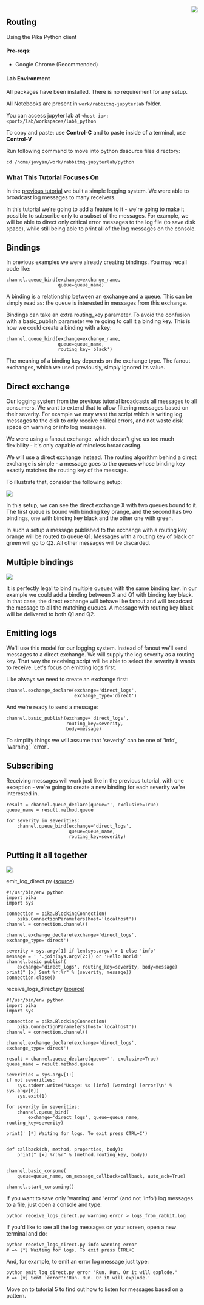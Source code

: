 <img align="right" src="./logo-small.png">


Routing
-------

Using the Pika Python client

#### Pre-reqs:
- Google Chrome (Recommended)

#### Lab Environment
All packages have been installed. There is no requirement for any setup.

All Notebooks are present in `work/rabbitmq-jupyterlab` folder.

You can access jupyter lab at `<host-ip>:<port>/lab/workspaces/lab4_python`

To copy and paste: use **Control-C** and to paste inside of a terminal, use **Control-V**

Run following command to move into python dssource files directory:

`cd /home/jovyan/work/rabbitmq-jupyterlab/python`

### What This Tutorial Focuses On

In the [previous
tutorial](https://www.rabbitmq.com/tutorials/tutorial-three-python.html)
we built a simple logging system. We were able to broadcast log messages
to many receivers.

In this tutorial we're going to add a feature to it - we're going to
make it possible to subscribe only to a subset of the messages. For
example, we will be able to direct only critical error messages to the
log file (to save disk space), while still being able to print all of
the log messages on the console.

Bindings
--------

In previous examples we were already creating bindings. You may recall
code like:

``` {.lang-python .hljs}
channel.queue_bind(exchange=exchange_name,
                   queue=queue_name)
```

A binding is a relationship between an exchange and a queue. This can be
simply read as: the queue is interested in messages from this exchange.

Bindings can take an extra routing\_key parameter. To avoid the
confusion with a basic\_publish parameter we're going to call it a
binding key. This is how we could create a binding with a key:

``` {.lang-python .hljs}
channel.queue_bind(exchange=exchange_name,
                   queue=queue_name,
                   routing_key='black')
```

The meaning of a binding key depends on the exchange type. The fanout
exchanges, which we used previously, simply ignored its value.

Direct exchange
---------------

Our logging system from the previous tutorial broadcasts all messages to
all consumers. We want to extend that to allow filtering messages based
on their severity. For example we may want the script which is writing
log messages to the disk to only receive critical errors, and not waste
disk space on warning or info log messages.

We were using a fanout exchange, which doesn't give us too much
flexibility - it's only capable of mindless broadcasting.

We will use a direct exchange instead. The routing algorithm behind a
direct exchange is simple - a message goes to the queues whose binding
key exactly matches the routing key of the message.

To illustrate that, consider the following setup:

![](https://raw.githubusercontent.com/fenago/rabbitmq-jupyterlab/master/images//direct-exchange.webp)

In this setup, we can see the direct exchange X with two queues bound to
it. The first queue is bound with binding key orange, and the second has
two bindings, one with binding key black and the other one with green.

In such a setup a message published to the exchange with a routing key
orange will be routed to queue Q1. Messages with a routing key of black
or green will go to Q2. All other messages will be discarded.

Multiple bindings
-----------------

![](https://raw.githubusercontent.com/fenago/rabbitmq-jupyterlab/master/images//direct-exchange-multiple.webp)

It is perfectly legal to bind multiple queues with the same binding key.
In our example we could add a binding between X and Q1 with binding key
black. In that case, the direct exchange will behave like fanout and
will broadcast the message to all the matching queues. A message with
routing key black will be delivered to both Q1 and Q2.

Emitting logs
-------------

We'll use this model for our logging system. Instead of fanout we'll
send messages to a direct exchange. We will supply the log severity as a
routing key. That way the receiving script will be able to select the
severity it wants to receive. Let's focus on emitting logs first.

Like always we need to create an exchange first:

``` {.lang-python .hljs}
channel.exchange_declare(exchange='direct_logs',
                         exchange_type='direct')
```

And we're ready to send a message:

``` {.lang-python .hljs}
channel.basic_publish(exchange='direct_logs',
                      routing_key=severity,
                      body=message)
```

To simplify things we will assume that 'severity' can be one of 'info',
'warning', 'error'.

Subscribing
-----------

Receiving messages will work just like in the previous tutorial, with
one exception - we're going to create a new binding for each severity
we're interested in.

``` {.lang-python .hljs}
result = channel.queue_declare(queue='', exclusive=True)
queue_name = result.method.queue

for severity in severities:
    channel.queue_bind(exchange='direct_logs',
                       queue=queue_name,
                       routing_key=severity)
```

Putting it all together
-----------------------

![](https://raw.githubusercontent.com/fenago/rabbitmq-jupyterlab/master/images//python-four.png)

emit\_log\_direct.py
([source](https://github.com/rabbitmq/rabbitmq-tutorials/blob/master/python/emit_log_direct.py))

``` {.lang-python .hljs}
#!/usr/bin/env python
import pika
import sys

connection = pika.BlockingConnection(
    pika.ConnectionParameters(host='localhost'))
channel = connection.channel()

channel.exchange_declare(exchange='direct_logs', exchange_type='direct')

severity = sys.argv[1] if len(sys.argv) > 1 else 'info'
message = ' '.join(sys.argv[2:]) or 'Hello World!'
channel.basic_publish(
    exchange='direct_logs', routing_key=severity, body=message)
print(" [x] Sent %r:%r" % (severity, message))
connection.close()
```

receive\_logs\_direct.py
([source](https://github.com/rabbitmq/rabbitmq-tutorials/blob/master/python/receive_logs_direct.py))

``` {.lang-python .hljs}
#!/usr/bin/env python
import pika
import sys

connection = pika.BlockingConnection(
    pika.ConnectionParameters(host='localhost'))
channel = connection.channel()

channel.exchange_declare(exchange='direct_logs', exchange_type='direct')

result = channel.queue_declare(queue='', exclusive=True)
queue_name = result.method.queue

severities = sys.argv[1:]
if not severities:
    sys.stderr.write("Usage: %s [info] [warning] [error]\n" % sys.argv[0])
    sys.exit(1)

for severity in severities:
    channel.queue_bind(
        exchange='direct_logs', queue=queue_name, routing_key=severity)

print(' [*] Waiting for logs. To exit press CTRL+C')


def callback(ch, method, properties, body):
    print(" [x] %r:%r" % (method.routing_key, body))


channel.basic_consume(
    queue=queue_name, on_message_callback=callback, auto_ack=True)

channel.start_consuming()
```

If you want to save only 'warning' and 'error' (and not 'info') log
messages to a file, just open a console and type:

``` {.lang-bash .hljs}
python receive_logs_direct.py warning error > logs_from_rabbit.log
```

If you'd like to see all the log messages on your screen, open a new
terminal and do:

``` {.lang-bash .hljs}
python receive_logs_direct.py info warning error
# => [*] Waiting for logs. To exit press CTRL+C
```

And, for example, to emit an error log message just type:

``` {.lang-bash .hljs}
python emit_log_direct.py error "Run. Run. Or it will explode."
# => [x] Sent 'error':'Run. Run. Or it will explode.'
```

Move on to tutorial 5 to find out how to listen for messages based on a pattern.
